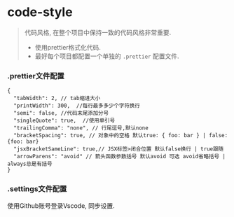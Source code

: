 # code-style
> 代码风格, 在整个项目中保持一致的代码风格非常重要.
>
> - 使用prettier格式化代码.
> - 最好每个项目都配置一个单独的 `.prettier` 配置文件.

### .prettier文件配置

```
{
  "tabWidth": 2, // tab缩进大小
  "printWidth": 300,  //每行最多多少个字符换行
  "semi": false, //代码末尾添加分号
  "singleQuote": true,  //使用单引号
  "trailingComma": "none", // 行尾逗号,默认none
  "bracketSpacing": true, // 对象中的空格 默认true: { foo: bar } | false: {foo: bar}
  "jsxBracketSameLine": true,// JSX标签>闭合位置 默认false换行 | true跟随
  "arrowParens": "avoid" // 箭头函数参数括号 默认avoid 可选 avoid省略括号 | always总是有括号
}
```

### .settings文件配置

使用Github账号登录Vscode, 同步设置.
